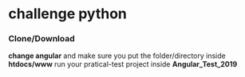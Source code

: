 # challenge  python

### Clone/Download ### 
**change angular** and make sure you put the folder/directory inside **htdocs/www** run your pratical-test project inside **Angular_Test_2019**
